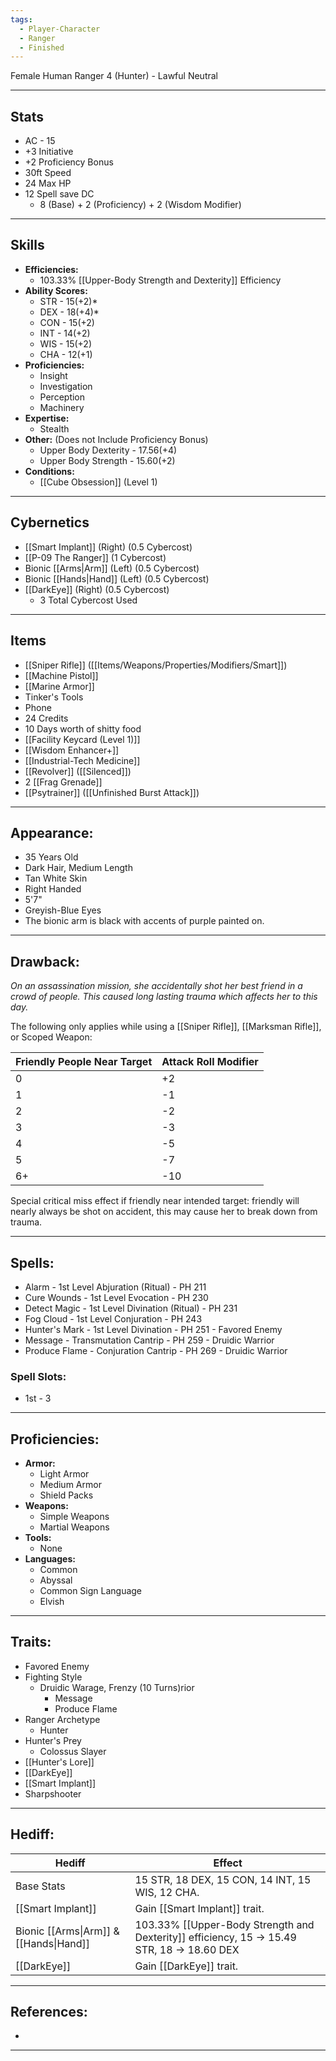 ```yaml
---
tags:
  - Player-Character
  - Ranger
  - Finished
---
```

Female Human Ranger 4 (Hunter) - Lawful Neutral
********
## Stats
- AC - 15
- +3 Initiative
- +2 Proficiency Bonus
- 30ft Speed
- 24 Max HP
- 12 Spell save DC
	- 8 (Base) + 2 (Proficiency) + 2 (Wisdom Modifier)
********
## Skills
- **Efficiencies:**
	- 103.33% [[Upper-Body Strength and Dexterity]] Efficiency
- **Ability Scores:**
	- STR - 15(+2)*
	- DEX - 18(+4)*
	- CON - 15(+2)
	- INT - 14(+2)
	- WIS - 15(+2)
	- CHA - 12(+1)
- **Proficiencies:**
	- Insight
	- Investigation
	- Perception
	- Machinery
- **Expertise:**
	- Stealth
- **Other:** (Does not Include Proficiency Bonus)
	- Upper Body Dexterity - 17.56(+4)
	- Upper Body Strength - 15.60(+2)
- **Conditions:**
	- [[Cube Obsession]] (Level 1)
********
## Cybernetics
- [[Smart Implant]] (Right) (0.5 Cybercost)
- [[P-09 The Ranger]] (1 Cybercost)
- Bionic [[Arms|Arm]] (Left) (0.5 Cybercost)
- Bionic [[Hands|Hand]] (Left) (0.5 Cybercost)
- [[DarkEye]] (Right) (0.5 Cybercost)
	- 3 Total Cybercost Used
********
## Items
- [[Sniper Rifle]] ([[Items/Weapons/Properties/Modifiers/Smart]])
- [[Machine Pistol]]
- [[Marine Armor]]
- Tinker's Tools
- Phone
- 24 Credits
- 10 Days worth of shitty food
- [[Facility Keycard (Level 1)]]
- [[Wisdom Enhancer+]]
- [[Industrial-Tech Medicine]]
- [[Revolver]] ([[Silenced]])
- 2 [[Frag Grenade]]
- [[Psytrainer]] ([[Unfinished Burst Attack]])
********
## Appearance:
- 35 Years Old
- Dark Hair, Medium Length
- Tan White Skin
- Right Handed
- 5'7"
- Greyish-Blue Eyes
- The bionic arm is black with accents of purple painted on.
********
## Drawback:
*On an assassination mission, she accidentally shot her best friend in a crowd of people. This caused long lasting trauma which affects her to this day.*

The following only applies while using a [[Sniper Rifle]], [[Marksman Rifle]], or Scoped Weapon:

| Friendly People Near Target | Attack Roll Modifier |
| --------------------------- | -------------------- |
| 0                           | +2                   |
| 1                           | -1                   |
| 2                           | -2                   |
| 3                           | -3                   |
| 4                           | -5                   |
| 5                           | -7                   |
| 6+                          | -10                  |
Special critical miss effect if friendly near intended target: friendly will nearly always be shot on accident, this may cause her to break down from trauma.
********
## Spells:
- Alarm - 1st Level Abjuration (Ritual) - PH 211
- Cure Wounds - 1st Level Evocation - PH 230
- Detect Magic - 1st Level Divination (Ritual) - PH 231
- Fog Cloud - 1st Level Conjuration - PH 243
- Hunter's Mark - 1st Level Divination - PH 251 - Favored Enemy
- Message - Transmutation Cantrip - PH 259 - Druidic Warrior
- Produce Flame - Conjuration Cantrip - PH 269 - Druidic Warrior
### Spell Slots:
- 1st - 3
********
## Proficiencies:
- **Armor:**
	- Light Armor
	- Medium Armor
	- Shield Packs
- **Weapons:**
	- Simple Weapons
	- Martial Weapons
- **Tools:**
	- None
- **Languages:**
	- Common
	- Abyssal
	- Common Sign Language
	- Elvish
********
## Traits:
- Favored Enemy
- Fighting Style
	- Druidic Warage, Frenzy (10 Turns)rior 
		- Message
		- Produce Flame
- Ranger Archetype
	- Hunter
- Hunter's Prey
	- Colossus Slayer
- [[Hunter's Lore]]
- [[DarkEye]]
- [[Smart Implant]]
- Sharpshooter
********
## Hediff:

| Hediff                                 | Effect                                                                                     |
| -------------------------------------- | ------------------------------------------------------------------------------------------ |
| Base Stats                             | 15 STR, 18 DEX, 15 CON, 14 INT, 15 WIS, 12 CHA.                                            |
| [[Smart Implant]]                      | Gain [[Smart Implant]] trait.                                                              |
| Bionic [[Arms\|Arm]] & [[Hands\|Hand]] | 103.33% [[Upper-Body Strength and Dexterity]] efficiency, 15 -> 15.49 STR, 18 -> 18.60 DEX |
| [[DarkEye]]                            | Gain [[DarkEye]] trait.                                                                       |

********
## References:
- 
********